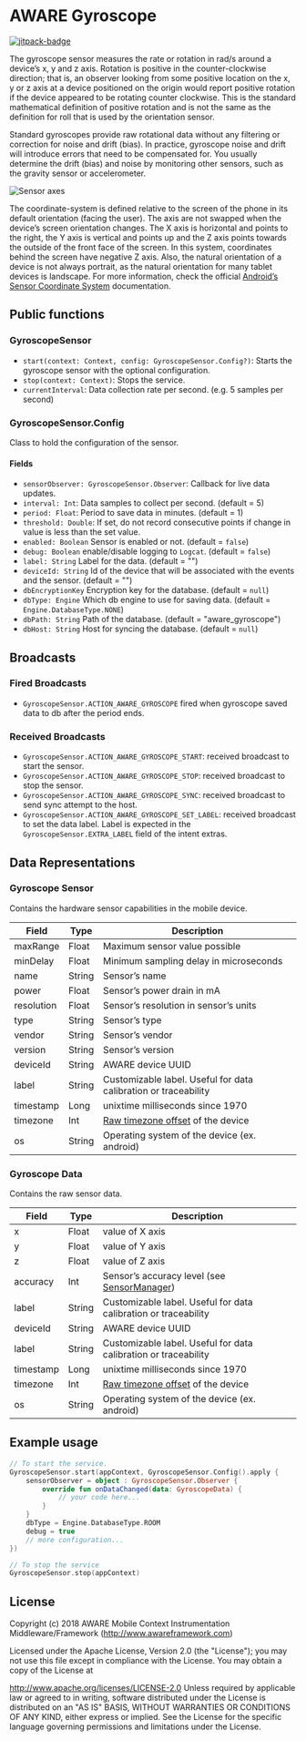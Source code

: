 # AWARE Gyroscope

[![jitpack-badge](https://jitpack.io/v/awareframework/com.aware.android.sensor.gyroscope.svg)](https://jitpack.io/#awareframework/com.aware.android.sensor.gyroscope)

The gyroscope sensor measures the rate or rotation in rad/s around a device’s x, y and z axis. Rotation is positive in the counter-clockwise direction; that is, an observer looking from some positive location on the x, y or z axis at a device positioned on the origin would report positive rotation if the device appeared to be rotating counter clockwise. This is the standard mathematical definition of positive rotation and is not the same as the definition for roll that is used by the orientation sensor.

Standard gyroscopes provide raw rotational data without any filtering or correction for noise and drift (bias). In practice, gyroscope noise and drift will introduce errors that need to be compensated for. You usually determine the drift (bias) and noise by monitoring other sensors, such as the gravity sensor or accelerometer.

![Sensor axes](http://www.awareframework.com/wp-content/uploads/2015/01/axis_device.png)

The coordinate-system is defined relative to the screen of the phone in its default orientation (facing the user). The axis are not swapped when the device’s screen orientation changes. The X axis is horizontal and points to the right, the Y axis is vertical and points up and the Z axis points towards the outside of the front face of the screen. In this system, coordinates behind the screen have negative Z axis. Also, the natural orientation of a device is not always portrait, as the natural orientation for many tablet devices is landscape. For more information, check the official [Android’s Sensor Coordinate System][3] documentation.

## Public functions

### GyroscopeSensor

+ `start(context: Context, config: GyroscopeSensor.Config?)`: Starts the gyroscope sensor with the optional configuration.
+ `stop(context: Context)`: Stops the service.
+ `currentInterval`: Data collection rate per second. (e.g. 5 samples per second)

### GyroscopeSensor.Config

Class to hold the configuration of the sensor.

#### Fields

+ `sensorObserver: GyroscopeSensor.Observer`: Callback for live data updates.
+ `interval: Int`: Data samples to collect per second. (default = 5)
+ `period: Float`: Period to save data in minutes. (default = 1)
+ `threshold: Double`: If set, do not record consecutive points if change in value is less than the set value.
+ `enabled: Boolean` Sensor is enabled or not. (default = `false`)
+ `debug: Boolean` enable/disable logging to `Logcat`. (default = `false`)
+ `label: String` Label for the data. (default = "")
+ `deviceId: String` Id of the device that will be associated with the events and the sensor. (default = "")
+ `dbEncryptionKey` Encryption key for the database. (default = `null`)
+ `dbType: Engine` Which db engine to use for saving data. (default = `Engine.DatabaseType.NONE`)
+ `dbPath: String` Path of the database. (default = "aware_gyroscope")
+ `dbHost: String` Host for syncing the database. (default = `null`)

## Broadcasts

### Fired Broadcasts

+ `GyroscopeSensor.ACTION_AWARE_GYROSCOPE` fired when gyroscope saved data to db after the period ends.

### Received Broadcasts

+ `GyroscopeSensor.ACTION_AWARE_GYROSCOPE_START`: received broadcast to start the sensor.
+ `GyroscopeSensor.ACTION_AWARE_GYROSCOPE_STOP`: received broadcast to stop the sensor.
+ `GyroscopeSensor.ACTION_AWARE_GYROSCOPE_SYNC`: received broadcast to send sync attempt to the host.
+ `GyroscopeSensor.ACTION_AWARE_GYROSCOPE_SET_LABEL`: received broadcast to set the data label. Label is expected in the `GyroscopeSensor.EXTRA_LABEL` field of the intent extras.

## Data Representations

### Gyroscope Sensor

Contains the hardware sensor capabilities in the mobile device.

| Field      | Type   | Description                                                     |
| ---------- | ------ | --------------------------------------------------------------- |
| maxRange   | Float  | Maximum sensor value possible                                   |
| minDelay   | Float  | Minimum sampling delay in microseconds                          |
| name       | String | Sensor’s name                                                  |
| power      | Float  | Sensor’s power drain in mA                                     |
| resolution | Float  | Sensor’s resolution in sensor’s units                         |
| type       | String | Sensor’s type                                                  |
| vendor     | String | Sensor’s vendor                                                |
| version    | String | Sensor’s version                                               |
| deviceId   | String | AWARE device UUID                                               |
| label      | String | Customizable label. Useful for data calibration or traceability |
| timestamp  | Long   | unixtime milliseconds since 1970                                |
| timezone   | Int    | [Raw timezone offset][1] of the device                          |
| os         | String | Operating system of the device (ex. android)                    |

### Gyroscope Data

Contains the raw sensor data.

| Field     | Type   | Description                                                     |
| --------- | ------ | --------------------------------------------------------------- |
| x         | Float  | value of X axis                                                 |
| y         | Float  | value of Y axis                                                 |
| z         | Float  | value of Z axis                                                 |
| accuracy  | Int    | Sensor’s accuracy level (see [SensorManager][2])               |
| label     | String | Customizable label. Useful for data calibration or traceability |
| deviceId  | String | AWARE device UUID                                               |
| label     | String | Customizable label. Useful for data calibration or traceability |
| timestamp | Long   | unixtime milliseconds since 1970                                |
| timezone  | Int    | [Raw timezone offset][1] of the device                          |
| os        | String | Operating system of the device (ex. android)                    |

## Example usage

```kotlin
// To start the service.
GyroscopeSensor.start(appContext, GyroscopeSensor.Config().apply {
    sensorObserver = object : GyroscopeSensor.Observer {
        override fun onDataChanged(data: GyroscopeData) {
            // your code here...
        }
    }
    dbType = Engine.DatabaseType.ROOM
    debug = true
    // more configuration...
})

// To stop the service
GyroscopeSensor.stop(appContext)
```

## License

Copyright (c) 2018 AWARE Mobile Context Instrumentation Middleware/Framework (http://www.awareframework.com)

Licensed under the Apache License, Version 2.0 (the "License"); you may not use this file except in compliance with the License. You may obtain a copy of the License at

http://www.apache.org/licenses/LICENSE-2.0
Unless required by applicable law or agreed to in writing, software distributed under the License is distributed on an "AS IS" BASIS, WITHOUT WARRANTIES OR CONDITIONS OF ANY KIND, either express or implied. See the License for the specific language governing permissions and limitations under the License.

[1]: https://developer.android.com/reference/java/util/TimeZone#getRawOffset()
[2]: http://developer.android.com/reference/android/hardware/SensorManager.html
[3]: http://developer.android.com/guide/topics/sensors/sensors_overview.html#sensors-coords